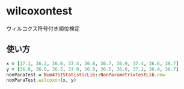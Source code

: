wilcoxontest
============
ウィルコクス符号付き順位検定

## 使い方

```ruby
x = [37.1, 36.2, 36.6, 37.4, 36.8, 36.7, 36.9, 37.4, 36.6, 36.7]
y = [36.8, 36.6, 36.5, 37.0, 36.0, 36.5, 36.6, 37.1, 36.4, 36.7]
nonParaTest = Num4TstStatisticLib::NonParametrixTestLib.new
nonParaTest.wilcoxon(x, y)
```

